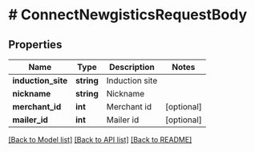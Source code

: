 # # ConnectNewgisticsRequestBody

## Properties

Name | Type | Description | Notes
------------ | ------------- | ------------- | -------------
**induction_site** | **string** | Induction site |
**nickname** | **string** | Nickname |
**merchant_id** | **int** | Merchant id | [optional]
**mailer_id** | **int** | Mailer id | [optional]

[[Back to Model list]](../../README.md#models) [[Back to API list]](../../README.md#endpoints) [[Back to README]](../../README.md)
